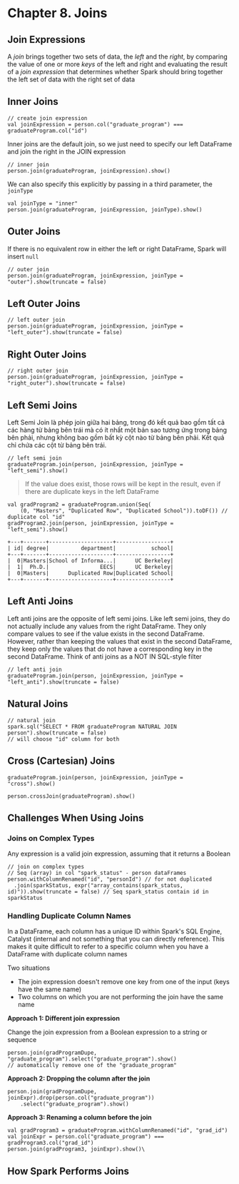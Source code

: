 # Chapter 8. Joins

## Join Expressions

A _join_ brings together two sets of data, the _left_ and the _right_, by comparing the value of one or more _keys_ of
the left and right and evaluating the result of a _join expression_ that determines whether Spark should bring together
the left set of data with the right set of data

## Inner Joins

    // create join expression
    val joinExpression = person.col("graduate_program") === graduateProgram.col("id")

Inner joins are the default join, so we just need to specify our left DataFrame and join the right in the JOIN
expression

    // inner join
    person.join(graduateProgram, joinExpression).show()

We can also specify this explicitly by passing in a third parameter, the `joinType`

    val joinType = "inner"
    person.join(graduateProgram, joinExpression, joinType).show()

## Outer Joins

If there is no equivalent row in either the left or right DataFrame, Spark will insert `null`

    // outer join
    person.join(graduateProgram, joinExpression, joinType = "outer").show(truncate = false)

## Left Outer Joins

    // left outer join
    person.join(graduateProgram, joinExpression, joinType = "left_outer").show(truncate = false)

## Right Outer Joins

    // right outer join
    person.join(graduateProgram, joinExpression, joinType = "right_outer").show(truncate = false)

## Left Semi Joins

Left Semi Join là phép join giữa hai bảng, trong đó kết quả bao gồm tất cả các hàng từ bảng bên trái mà có ít nhất một
bản sao tương ứng trong bảng bên phải, nhưng không bao gồm bất kỳ cột nào từ bảng bên phải. Kết quả chỉ chứa các cột từ
bảng bên trái.

    // left semi join
    graduateProgram.join(person, joinExpression, joinType = "left_semi").show()

> If the value does exist, those rows will be kept in the result, even if there are duplicate keys in the left DataFrame

    val gradProgram2 = graduateProgram.union(Seq(
        (0, "Masters", "Duplicated Row", "Duplicated School")).toDF()) // duplicate col "id"
    gradProgram2.join(person, joinExpression, joinType = "left_semi").show()

    +---+-------+--------------------+-----------------+
    | id| degree|          department|           school|
    +---+-------+--------------------+-----------------+
    |  0|Masters|School of Informa...|      UC Berkeley|
    |  1|  Ph.D.|                EECS|      UC Berkeley|
    |  0|Masters|      Duplicated Row|Duplicated School|
    +---+-------+--------------------+-----------------+

## Left Anti Joins

Left anti joins are the opposite of left semi joins. Like left semi joins, they do not actually
include any values from the right DataFrame. They only compare values to see if the value exists
in the second DataFrame. However, rather than keeping the values that exist in the second
DataFrame, they keep only the values that do not have a corresponding key in the second
DataFrame. Think of anti joins as a NOT IN SQL-style filter

    // left anti join
    graduateProgram.join(person, joinExpression, joinType = "left_anti").show(truncate = false)

## Natural Joins

    // natural join
    spark.sql("SELECT * FROM graduateProgram NATURAL JOIN person").show(truncate = false) 
    // will choose "id" column for both

## Cross (Cartesian) Joins

    graduateProgram.join(person, joinExpression, joinType = "cross").show()

    person.crossJoin(graduateProgram).show()

## Challenges When Using Joins

### Joins on Complex Types

Any expression is a valid join expression, assuming that it returns a Boolean

    // join on complex types
    // Seq (array) in col "spark_status" - person dataFrames
    person.withColumnRenamed("id", "personId") // for not duplicated
      .join(sparkStatus, expr("array_contains(spark_status, id)")).show(truncate = false) // Seq spark_status contain id in sparkStatus

### Handling Duplicate Column Names

In a DataFrame, each column has a unique ID within Spark's SQL Engine, Catalyst (internal and not something that you can
directly reference). This makes it quite difficult to refer to a specific column when you have a DataFrame with
duplicate column names

Two situations
- The join expression doesn't remove one key from one of the input (keys have the same name)
- Two columns on which you are not performing the join have the same name

**Approach 1: Different join expression**

Change the join expression from a Boolean expression to a string or sequence

    person.join(gradProgramDupe, "graduate_program").select("graduate_program").show()
    // automatically remove one of the "graduate_program"

**Approach 2: Dropping the column after the join**

    person.join(gradProgramDupe, joinExpr).drop(person.col("graduate_program"))
        .select("graduate_program").show()

**Approach 3: Renaming a column before the join**

    val gradProgram3 = graduateProgram.withColumnRenamed("id", "grad_id")
    val joinExpr = person.col("graduate_program") === gradProgram3.col("grad_id")
    person.join(gradProgram3, joinExpr).show()\

## How Spark Performs Joins

